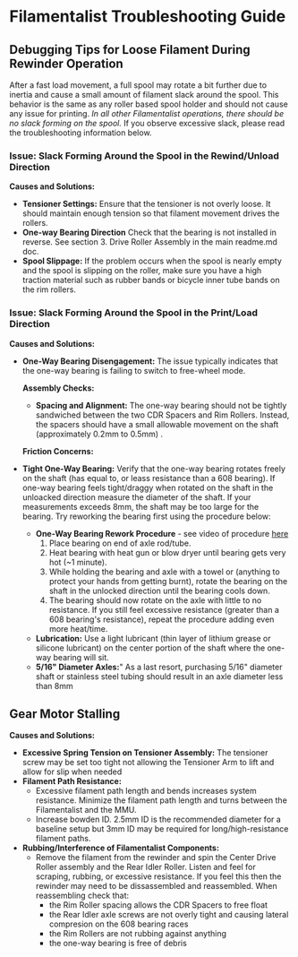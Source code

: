 # Filamentalist Troubleshooting Guide

## Debugging Tips for Loose Filament During Rewinder Operation

After a fast load movement, a full spool may rotate a bit further due to inertia and cause a small amount of filament slack around the spool. This behavior is the same as any roller based spool holder and should not cause any issue for printing. 
*In all other Filamentalist operations, there should be no slack forming on the spool.*
If you observe excessive slack, please read the troubleshooting information below.

### Issue: Slack Forming Around the Spool in the Rewind/Unload Direction

**Causes and Solutions:**
- **Tensioner Settings:** Ensure that the tensioner is not overly loose. It should maintain enough tension so that filament movement drives the rollers.
- **One-way Bearing Direction** Check that the bearing is not installed in reverse. See section 3. Drive Roller Assembly in the main readme.md doc.  
- **Spool Slippage:** If the problem occurs when the spool is nearly empty and the spool is slipping on the roller, make sure you have a high traction material such as rubber bands or bicycle inner tube bands on the rim rollers. 

### Issue: Slack Forming Around the Spool in the Print/Load Direction

**Causes and Solutions:**
- **One-Way Bearing Disengagement:** The issue typically indicates that the one-way bearing is failing to switch to free-wheel mode.
  
  **Assembly Checks:**
  - **Spacing and Alignment:** The one-way bearing should not be tightly sandwiched between the two CDR Spacers and Rim Rollers. Instead, the spacers should have a small allowable movement on the shaft (approximately 0.2mm to 0.5mm) .
  
  **Friction Concerns:**

- **Tight One-Way Bearing:** Verify that the one-way bearing rotates freely on the shaft (has equal to, or leass resistance than a 608 bearing). If one-way bearing feels tight/draggy when rotated on the shaft in the unloacked direction measure the diameter of the shaft. If your measurements exceeds 8mm, the shaft may be too large for the bearing.  Try reworking the bearing first using the procedure below:
  - **One-Way Bearing Rework Procedure** - see video of procedure [here](https://photos.app.goo.gl/eutmcUaLEJoAGmiJ7)
      1. Place bearing on end of axle rod/tube.
      2. Heat bearing with heat gun or blow dryer until bearing gets very hot (~1 minute).
      3. While holding the bearing and axle with a towel or (anything to protect your hands from getting burnt), rotate the bearing on the shaft in the unlocked direction until the bearing cools down.
      4. The bearing should now rotate on the axle with little to no resistance.  If you still feel excessive resistance (greater than a 608 bearing's resistance), repeat the procedure adding even more heat/time.
  - **Lubrication:** Use a light lubricant (thin layer of lithium grease or silicone lubricant) on the center portion of the shaft where the one-way bearing will sit.
  - **5/16" Diameter Axles:**" As a last resort, purchasing 5/16" diameter shaft or stainless steel tubing should result in an axle diameter less than 8mm

## Gear Motor Stalling

**Causes and Solutions:**
- **Excessive Spring Tension on Tensioner Assembly:**  The tensioner screw may be set too tight not allowing the Tensioner Arm to lift and allow for slip when needed
- **Filament Path Resistance:**
  - Excessive filament path length and bends increases system resistance.  Minimize the filament path length and turns between the Filamentalist and the MMU.
  - Increase bowden ID.  2.5mm ID is the recommended diameter for a baseline setup but 3mm ID may be required for long/high-resistance filament paths.
- **Rubbing/Interference of Filamentalist Components:**
  - Remove the filament from the rewinder and spin the Center Drive Roller assembly and the Rear Idler Roller.  Listen and feel for scraping, rubbing, or excessive resistance. If you feel this then the rewinder may need to be dissassembled and reassembled.  When reassembling check that:
    -  the Rim Roller spacing allows the CDR Spacers to free float
    -  the Rear Idler axle screws are not overly tight and causing lateral compresion on the 608 bearing races
    -  the Rim Rollers are not rubbing against anything
    -  the one-way bearing is free of debris

